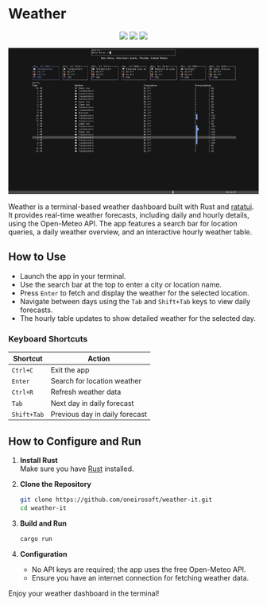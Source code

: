 # Weather

<p align="center">
  <img src="https://img.shields.io/github/actions/workflow/status/oneirosoft/weather-it/release.yml" height="32" />
  <img src="https://img.shields.io/github/v/release/oneirosoft/weather-it" height="32" />
  <img src="https://img.shields.io/github/license/oneirosoft/weather-it" height="32" />
</p>

![Screenshot](./imgs/screenshot.png)

Weather is a terminal-based weather dashboard built with Rust and [ratatui](https://github.com/ratatui-org/ratatui). It provides real-time weather forecasts, including daily and hourly details, using the Open-Meteo API. The app features a search bar for location queries, a daily weather overview, and an interactive hourly weather table.

## How to Use

- Launch the app in your terminal.
- Use the search bar at the top to enter a city or location name.
- Press `Enter` to fetch and display the weather for the selected location.
- Navigate between days using the `Tab` and `Shift+Tab` keys to view daily forecasts.
- The hourly table updates to show detailed weather for the selected day.

### Keyboard Shortcuts

| Shortcut    | Action                         |
| ----------- | ------------------------------ |
| `Ctrl+C`    | Exit the app                   |
| `Enter`     | Search for location weather    |
| `Ctrl+R`    | Refresh weather data           |
| `Tab`       | Next day in daily forecast     |
| `Shift+Tab` | Previous day in daily forecast |

## How to Configure and Run

1. **Install Rust**  
   Make sure you have [Rust](https://rustup.rs/) installed.

2. **Clone the Repository**

   ```sh
   git clone https://github.com/oneirosoft/weather-it.git
   cd weather-it
   ```

3. **Build and Run**

   ```sh
   cargo run
   ```

4. **Configuration**
   - No API keys are required; the app uses the free Open-Meteo API.
   - Ensure you have an internet connection for fetching weather data.

Enjoy your weather dashboard in the terminal!

